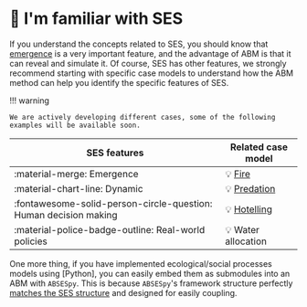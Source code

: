 # :checkered_flag: I'm familiar with SES

<!-- 如果你了解SES相关的概念，你应该知道[非线性的突变]是非常重要的特征，ABM的优点就是能够揭示并模拟它们。当然 SES 还有其他特征，我们强烈建议从具体的案例模型开始，了解ABM这个方法如何帮助你识别SES的具体特征。 -->
If you understand the concepts related to SES, you should know that [emergence] is a very important feature, and the advantage of ABM is that it can reveal and simulate it.
Of course, SES has other features, we strongly recommend starting with specific case models to understand how the ABM method can help you identify the specific features of SES.

!!! warning

    We are actively developing different cases, some of the following examples will be available soon.

| SES features      | Related case model                          |
| ----------- | ------------------------------------ |
| :material-merge: Emergence       | :bulb: [Fire]  |
| :material-chart-line: Dynamic       | :bulb: [Predation] |
| :fontawesome-solid-person-circle-question: Human decision making    | :bulb: [Hotelling] |
| :material-police-badge-outline: Real-world policies    | :bulb: Water allocation |

<!-- 还有一件事，如果你有使用Python实现过地表过程/人类社会过程模型，你可以轻松地将它们作为子模块嵌入到`ABSESpy`中使用，因为`ABSESpy`提供了与SES结构完全匹配的框架结构，并且实现了子模块的自由耦合。 -->
One more thing, if you have implemented ecological/social processes models using [Python], you can easily embed them as submodules into an ABM with `ABSESpy`.
This is because `ABSESpy`'s framework structure perfectly [matches the SES structure] and designed for easily coupling.

<!-- links -->
  [emergence]: ../wiki/concepts/emergence.md
  [matches the SES structure]: ../tutorial/beginner/organize_model_structure.ipynb
  [Hotelling]: ../tutorial/beginner/hotelling_tutorial.ipynb
  [Fire]: ../tutorial/beginner/fire_tutorial.ipynb
  [Predation]: ../tutorial/beginner/predation_tutorial.ipynb
